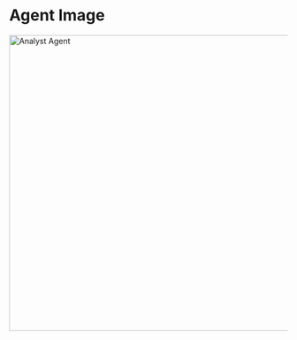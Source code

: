 # Agent Image 
<img width="997" height="536" alt="Analyst Agent" src="https://github.com/user-attachments/assets/e016c27b-4ef4-432e-aaa3-bb69a81e88fd" />
